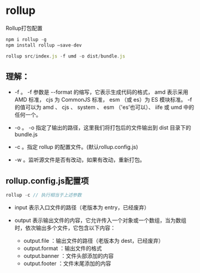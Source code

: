 # rollup
Rollup打包配置
```js
npm i rollup -g
npm install rollup –save-dev

rollup src/index.js -f umd -o dist/bundle.js
```
## 理解：
+ -f 。 -f 参数是 --format 的缩写，它表示生成代码的格式， amd 表示采用 AMD 标准， cjs 为 CommonJS 标准， esm （或 es）为 ES 模块标准。 -f 的值可以为 amd 、 cjs 、 system 、 esm （'es’也可以）、 iife 或 umd 中的任何一个。

+ -o 。 -o 指定了输出的路径，这里我们将打包后的文件输出到 dist 目录下的 bundle.js

+ -c 。指定 rollup 的配置文件。(默认rollup.config.js)

+ -w 。监听源文件是否有改动，如果有改动，重新打包。

## rollup.config.js配置项
```js
rollup -c // 执行相当于上述参数
```
+ input 表示入口文件的路径（老版本为 entry，已经废弃）

+ output 表示输出文件的内容，它允许传入一个对象或一个数组，当为数组时，依次输出多个文件，它包含以下内容：
    + output.file ：输出文件的路径（老版本为 dest，已经废弃）
    + output.format ：输出文件的格式
    + output.banner ：文件头部添加的内容
    + output.footer ：文件末尾添加的内容